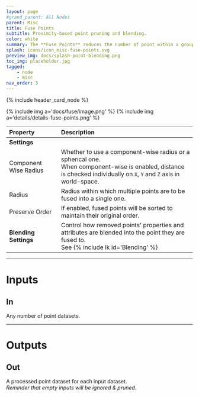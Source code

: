 ```yaml
---
layout: page
#grand_parent: All Nodes
parent: Misc
title: Fuse Points
subtitle: Proximity-based point pruning and blending.
color: white
summary: The **Fuse Points** reduces the number of point within a group by merging points that are within a set radius of each others; and allows you to control how the resulting properties and attributes are blended.
splash: icons/icon_misc-fuse-points.svg
preview_img: docs/splash-point-blending.png
toc_img: placeholder.jpg
tagged: 
    - node
    - misc
nav_order: 3
---
```


{% include header_card_node %}

{% include img a='docs/fuse/image.png' %} 
{% include img a='details/details-fuse-points.png' %} 

| Property       | Description          |
|:-------------|:------------------|
|**Settings**||
| Component Wise Radius           | Whether to use a component-wise radius or a spherical one.<br>When component-wise is enabled, distance is checked individually on `X`, `Y` and `Z` axis in world-space.  |
| Radius          | Radius within which multiple points are to be fused into a single one. |
| Preserve Order          | If enabled, fused points will be sorted to maintain their original order. |
|**Blending Settings**| Control how removed points' properties and attributes are blended into the point they are fused to.<br>See {% include lk id='Blending' %}|

---
# Inputs
## In
Any number of point datasets.

---
# Outputs
## Out
A processed point dataset for each input dataset.  
*Reminder that empty inputs will be ignored & pruned*.